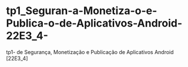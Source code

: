 # tp1_Seguran-a-Monetiza-o-e-Publica-o-de-Aplicativos-Android-22E3_4-
tp1- de Segurança, Monetização e Publicação de Aplicativos Android [22E3_4]
